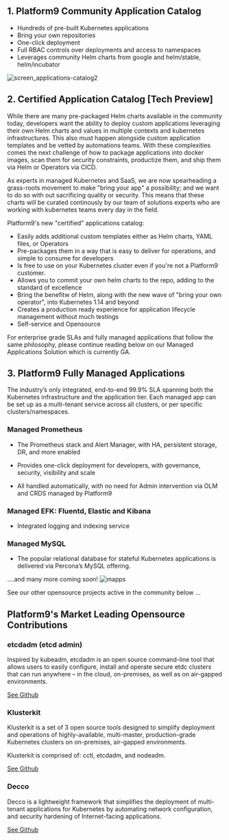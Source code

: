 ## 1. Platform9 Community Application Catalog

* Hundreds of pre-built Kubernetes applications
* Bring your own repositories 
* One-click deployment 
* Full RBAC controls over deployments and access to namespaces 
* Leverages community Helm charts from google and helm/stable, helm/incubator 

![screen_applications-catalog2](https://user-images.githubusercontent.com/34694236/62586046-a6745300-b870-11e9-8add-03dca2576e9a.png)

## 2. Certified Application Catalog [Tech Preview]


While there are many pre-packaged Helm charts available in the community today, developers want the ability to deploy custom applications leveraging their own Helm charts and values in multiple contexts and kubernetes infrastructures. This also must happen alongside custom application templates and be vetted by automations teams. With these complexities comes the next challenge of how to package applications into docker images, scan them for security constraints, productize them, and ship them via Helm or Operators via CICD. 

As experts in managed Kubernetes and SaaS, we are now spearheading a grass-roots movement to make "bring your app" a possibility; and we want to do so with out sacrificing quality or security. This means that these charts will be curated continously by our team of solutions experts who are working with kubernetes teams every day in the field. 

Platform9's new "certified" applications catalog:

* Easily adds additional custom templates either as Helm charts, YAML files, or Operators
* Pre-packages them in a way that is easy to deliver for operations, and simple to consume for developers
* Is free to use on your Kubernetes cluster even if you're not a Platform9 customer. 
* Allows you to commit your own helm charts to the repo, adding to the standard of excellence
* Bring the benefitw of Helm, along with the new wave of "bring your own operator", into Kubernetes 1.14 and beyond 
* Creates a production ready experience for application lifecycle management without much testings 
* Self-service and Opensource 

For enterprise grade SLAs and fully managed applications that follow the same philosophy, please continue reading below on our Managed Applications Solution which is currently GA. 

## 3. Platform9 Fully Managed Applications


The industry’s only integrated, end-to-end 99.9% SLA spanning both the Kubernetes infrastructure and the application tier. Each managed app can be set up as a multi-tenant service across all clusters, or per specific clusters/namespaces.

### Managed Prometheus 


* The Prometheus stack and Alert Manager, with HA, persistent storage, DR, and more enabled 

* Provides one-click deployment for developers, with governance, security, visibility and scale 

* All handled automatically, with no need for Admin intervention via OLM and CRDS managed by Platform9

### Managed EFK: Fluentd, Elastic and Kibana


* Integrated logging and indexing service


### Managed MySQL


* The popular relational database for stateful Kubernetes applications is delivered via Percona’s MySQL offering.


....and many more coming soon!
![mapps](https://user-images.githubusercontent.com/34694236/62586149-37e3c500-b871-11e9-95d2-e9e111abbed7.png)

See our other opensource projects active in the community below ... 

## Platform9's Market Leading Opensource Contributions


<h3>etcdadm (etcd admin)</h3><p>Inspired by kubeadm, etcdadm is an open source command-line tool that allows users to easily configure, install and operate secure etdc clusters that can run anywhere &#8211; in the cloud, on-premises, as well as on air-gapped environments.</p><p><a class="button-cta button-secondary" href="https://github.com/kubernetes-sigs/etcdadm" target="_blank" rel="noopener">See Github</a></p><p>
  
<h3>Klusterkit</h3><p>Klusterkit is a set of 3 open source tools designed to simplify deployment and operations of highly-available, multi-master, production-grade Kubernetes clusters on on-premises, air-gapped environments.</p><p>Klusterkit is comprised of: cctl, etcdadm, and nodeadm.</p><p><a class="button-cta button-secondary" href="https://github.com/platform9/klusterkit" target="_blank" rel="noopener">See Github</a></p><p>
  
<h3>Decco</h3><p>Decco is a lightweight framework that simplifies the deployment of multi-tenant applications for Kubernetes by automating network configuration, and security hardening of Internet-facing applications.</p><p><a class="button-cta button-secondary" href="https://github.com/platform9/decco" target="_blank" rel="noopener">See Github</a></p><p>
